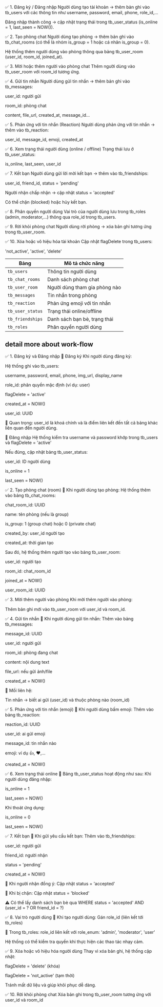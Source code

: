 ✅ 1. Đăng ký / Đăng nhập
Người dùng tạo tài khoản → thêm bản ghi vào tb_users với các thông tin như username, password, email, phone, role_id,...

Đăng nhập thành công → cập nhật trạng thái trong tb_user_status (is_online = 1, last_seen = NOW()).

✅ 2. Tạo phòng chat
Người dùng tạo phòng → thêm bản ghi vào tb_chat_rooms (có thể là nhóm is_group = 1 hoặc cá nhân is_group = 0).

Hệ thống thêm người dùng vào phòng thông qua bảng tb_user_room (user_id, room_id, joined_at).

✅ 3. Mời hoặc thêm người vào phòng chat
Thêm người dùng vào tb_user_room với room_id tương ứng.

✅ 4. Gửi tin nhắn
Người dùng gửi tin nhắn → thêm bản ghi vào tb_messages:

user_id: người gửi

room_id: phòng chat

content, file_url, created_at, message_id...

✅ 5. Phản ứng với tin nhắn (Reaction)
Người dùng phản ứng với tin nhắn → thêm vào tb_reaction:

user_id, message_id, emoji, created_at

✅ 6. Xem trạng thái người dùng (online / offline)
Trạng thái lưu ở tb_user_status:

is_online, last_seen, user_id

✅ 7. Kết bạn
Người dùng gửi lời mời kết bạn → thêm vào tb_friendships:

user_id, friend_id, status = 'pending'

Người nhận chấp nhận → cập nhật status = 'accepted'

Có thể chặn (blocked) hoặc hủy kết bạn.

✅ 8. Phân quyền người dùng
Vai trò của người dùng lưu trong tb_roles (admin, moderator,...) thông qua role_id trong tb_users.

✅ 9. Rời khỏi phòng chat
Người dùng rời phòng → xóa bản ghi tương ứng trong tb_user_room.

✅ 10. Xóa hoặc vô hiệu hóa tài khoản
Cập nhật flagDelete trong tb_users:

'not_active', 'active', 'delete'


| Bảng             | Mô tả chức năng               |
| ---------------- | ----------------------------- |
| `tb_users`       | Thông tin người dùng          |
| `tb_chat_rooms`  | Danh sách phòng chat          |
| `tb_user_room`   | Người dùng tham gia phòng nào |
| `tb_messages`    | Tin nhắn trong phòng          |
| `tb_reaction`    | Phản ứng emoji với tin nhắn   |
| `tb_user_status` | Trạng thái online/offline     |
| `tb_friendships` | Danh sách bạn bè, trạng thái  |
| `tb_roles`       | Phân quyền người dùng         |


## detail more about work-flow

✅ 1. Đăng ký và Đăng nhập
🔹 Đăng ký
Khi người dùng đăng ký:

Hệ thống ghi vào tb_users:

username, password, email, phone, img_url, display_name

role_id: phân quyền mặc định (ví dụ: user)

flagDelete = 'active'

created_at = NOW()

user_id: UUID

🎯 Quan trọng: user_id là khoá chính và là điểm liên kết đến tất cả bảng khác liên quan đến người dùng.

🔹 Đăng nhập
Hệ thống kiểm tra username và password khớp trong tb_users và flagDelete = 'active'

Nếu đúng, cập nhật bảng tb_user_status:

user_id: ID người dùng

is_online = 1

last_seen = NOW()

✅ 2. Tạo phòng chat (room)
🔹 Khi người dùng tạo phòng:
Hệ thống thêm vào bảng tb_chat_rooms:

chat_room_id: UUID

name: tên phòng (nếu là group)

is_group: 1 (group chat) hoặc 0 (private chat)

created_by: user_id người tạo

created_at: thời gian tạo

Sau đó, hệ thống thêm người tạo vào bảng tb_user_room:

user_id: người tạo

room_id: chat_room_id

joined_at = NOW()

user_room_id: UUID

✅ 3. Mời thêm người vào phòng
Khi mời thêm người vào phòng:

Thêm bản ghi mới vào tb_user_room với user_id và room_id.

✅ 4. Gửi tin nhắn
🔹 Khi người dùng gửi tin nhắn:
Thêm vào bảng tb_messages:

message_id: UUID

user_id: người gửi

room_id: phòng đang chat

content: nội dung text

file_url: nếu gửi ảnh/file

created_at = NOW()

🔗 Mối liên hệ:

Tin nhắn → biết ai gửi (user_id) và thuộc phòng nào (room_id)

✅ 5. Phản ứng với tin nhắn (emoji)
🔹 Khi người dùng bấm emoji:
Thêm vào bảng tb_reaction:

reaction_id: UUID

user_id: ai gửi emoji

message_id: tin nhắn nào

emoji: ví dụ 👍, ❤️,...

created_at = NOW()

✅ 6. Xem trạng thái online
🔹 Bảng tb_user_status hoạt động như sau:
Khi người dùng đăng nhập:

is_online = 1

last_seen = NOW()

Khi thoát ứng dụng:

is_online = 0

last_seen = NOW()

✅ 7. Kết bạn
🔹 Khi gửi yêu cầu kết bạn:
Thêm vào tb_friendships:

user_id: người gửi

friend_id: người nhận

status = 'pending'

created_at = NOW()

🔹 Khi người nhận đồng ý:
Cập nhật status = 'accepted'

🔹 Khi bị chặn:
Cập nhật status = 'blocked'

⚠️ Có thể lấy danh sách bạn bè qua WHERE status = 'accepted' AND (user_id = ? OR friend_id = ?)

✅ 8. Vai trò người dùng
🔹 Khi tạo người dùng:
Gán role_id (liên kết tới tb_roles)

🔹 Trong tb_roles:
role_id liên kết với role_enum: 'admin', 'moderator', 'user'

Hệ thống có thể kiểm tra quyền khi thực hiện các thao tác nhạy cảm.

✅ 9. Xóa hoặc vô hiệu hóa người dùng
Thay vì xóa bản ghi, hệ thống cập nhật:

flagDelete = 'delete' (khóa)

flagDelete = 'not_active' (tạm thời)

Tránh mất dữ liệu và giúp khôi phục dễ dàng.

✅ 10. Rời khỏi phòng chat
Xóa bản ghi trong tb_user_room tương ứng với user_id và room_id